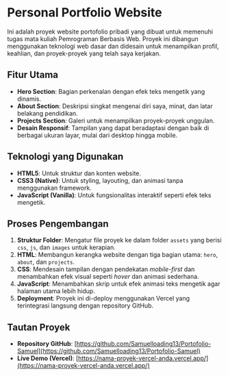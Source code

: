 # Personal Portfolio Website

Ini adalah proyek website portofolio pribadi yang dibuat untuk memenuhi tugas mata kuliah Pemrograman Berbasis Web. Proyek ini dibangun menggunakan teknologi web dasar dan didesain untuk menampilkan profil, keahlian, dan proyek-proyek yang telah saya kerjakan.

## Fitur Utama

- **Hero Section**: Bagian perkenalan dengan efek teks mengetik yang dinamis.
- **About Section**: Deskripsi singkat mengenai diri saya, minat, dan latar belakang pendidikan.
- **Projects Section**: Galeri untuk menampilkan proyek-proyek unggulan.
- **Desain Responsif**: Tampilan yang dapat beradaptasi dengan baik di berbagai ukuran layar, mulai dari desktop hingga mobile.

## Teknologi yang Digunakan

- **HTML5**: Untuk struktur dan konten website.
- **CSS3 (Native)**: Untuk styling, layouting, dan animasi tanpa menggunakan framework.
- **JavaScript (Vanilla)**: Untuk fungsionalitas interaktif seperti efek teks mengetik.

## Proses Pengembangan

1.  **Struktur Folder**: Mengatur file proyek ke dalam folder `assets` yang berisi `css`, `js`, dan `images` untuk kerapian.
2.  **HTML**: Membangun kerangka website dengan tiga bagian utama: `hero`, `about`, dan `projects`.
3.  **CSS**: Mendesain tampilan dengan pendekatan *mobile-first* dan menambahkan efek visual seperti *hover* dan animasi sederhana.
4.  **JavaScript**: Menambahkan skrip untuk efek animasi teks mengetik agar halaman utama lebih hidup.
5.  **Deployment**: Proyek ini di-deploy menggunakan Vercel yang terintegrasi langsung dengan repository GitHub.

## Tautan Proyek

- **Repository GitHub**: [https://github.com/Samuelloading13/Portofolio-Samuel](https://github.com/Samuelloading13/Portofolio-Samuel)
- **Live Demo (Vercel)**: [https://nama-proyek-vercel-anda.vercel.app/](https://nama-proyek-vercel-anda.vercel.app/)
